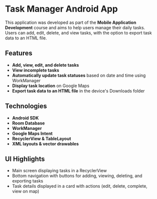 
# Task Manager Android App

This application was developed as part of the **Mobile Application Development** course and aims to help users manage their daily tasks. Users can add, edit, delete, and view tasks, with the option to export task data to an HTML file.

## Features

- **Add, view, edit, and delete tasks**
- **View incomplete tasks**
- **Automatically update task statuses** based on date and time using WorkManager
- **Display task location** on Google Maps
- **Export task data to an HTML file** in the device's Downloads folder

## Technologies

- **Android SDK**
- **Room Database**
- **WorkManager**
- **Google Maps Intent**
- **RecyclerView & TableLayout**
- **XML layouts & vector drawables**

## UI Highlights

- Main screen displaying tasks in a RecyclerView
- Bottom navigation with buttons for adding, viewing, deleting, and exporting tasks
- Task details displayed in a card with actions (edit, delete, complete, view on map)
